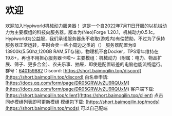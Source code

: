 # 欢迎

  欢迎加入Hypiworld机械动力服务器！ 
  这是一个自2022年7月11日开服的以机械动力为主要模组的科技向服务器。版本为(Neo)Forge 1.20.1，机械动力0.5.1c。Hypiworld为公益服，我们承诺服务器永不收取(游戏内)有偿赞助，不过为了保持服务器正常运转，平时会卖一些小周边之类的（） 
  服务器配置为i9 13900k(5.5Ghz,120GB RAM,5T存储)，物理机不套Docker，TPS常年维持在19.8+，再也不用担心服务器卡啦～ 主要模组：机械动力（附属：电力、物品扩展、筛子、更多合金）、农夫乐事、抽屉，即使是配置较差的电脑也能流畅运行。 
群号：[640159882](https://qm.qq.com/q/O3a8qF0i2G)
Discord: [https://short.baimoqilin.top/discord](https://short.baimoqilin.top/discord) 
白名单申请: [https://docs.qq.com/form/page/DR05GRWJvZU9RQUxM](https://docs.qq.com/form/page/DR05GRWJvZU9RQUxM) 
客户端下载: [https://short.baimoqilin.top/client](https://short.baimoqilin.top/client) 点击同步模组列表即可更新模组 
模组包下载: [https://short.baimoqilin.top/mods](https://short.baimoqilin.top/mods) 可以自己配端